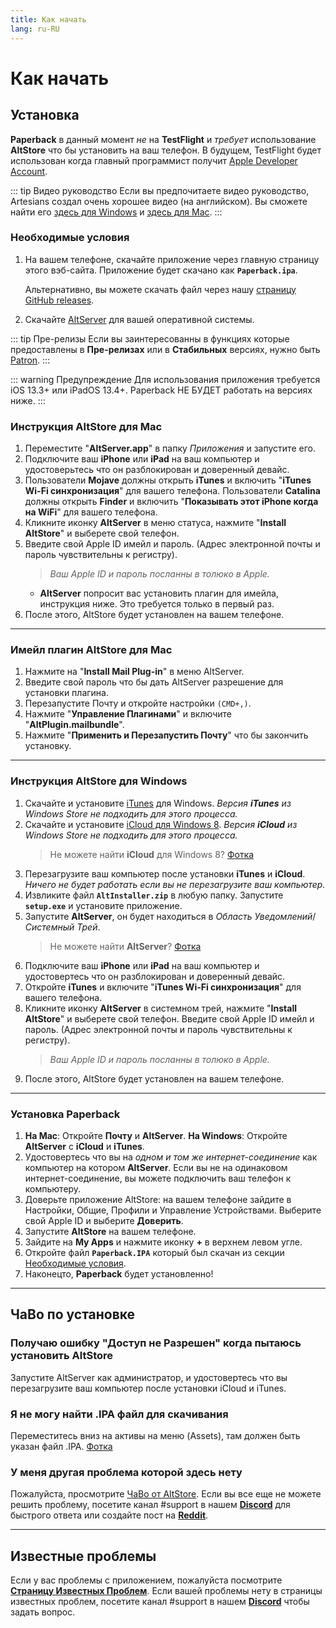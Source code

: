 ```yaml
---
title: Как начать
lang: ru-RU
---
```


# Как начать

## Установка
**Paperback** в данный момент _не_ на **TestFlight** и _требует_ использование **AltStore** что бы установить на ваш телефон. В будущем, TestFlight будет использован когда главный программист получит [Apple Developer Account](https://developer.apple.com/programs/).

::: tip Видео руководство
 Если вы предпочитаете видео руководство, Artesians создал очень хорошее видео (на английском). Вы сможете найти его [здесь для Windows](https://www.youtube.com/watch?v=n1KRwsxNiWY) и [здесь для Mac](https://www.youtube.com/watch?v=CjPjsF4yJ0M).
:::

### Необходимые условия
1. На вашем телефоне, скачайте приложение через главную страницу этого вэб-сайта. Приложение будет скачано как **`Paperback.ipa`**.
	
	Альтернативно, вы можете скачать файл через нашу [страницу GitHub releases](https://github.com/FaizanDurrani/Paperback/releases/latest).
1. Скачайте [AltServer](https://altstore.io/) для вашей оперативной системы.

::: tip Пре-релизы
 Если вы заинтересованны в функциях которые предоставлены в **Пре-релизах** или в **Стабильных** версиях, нужно быть [Patron](https://www.patreon.com/FaizanDurrani).
:::

::: warning Предупреждение
 Для использования приложения требуется iOS 13.3+ или iPadOS 13.4+. Paperback НЕ БУДЕТ работать на версиях ниже.
:::

### Инструкция AltStore для Mac
1. Переместите "**AltServer.app**" в папку *Приложения* и запустите его.
1. Подключите ваш **iPhone** или **iPad** на ваш компьютер и удостоверьтесь что он разблокирован и доверенный девайс.
1. Пользователи **Mojave** должны открыть **iTunes** и включить "**iTunes Wi-Fi синхронизация**" для вашего телефона.
   Пользователи **Catalina** должны открыть **Finder** и включить "**Показывать этот iPhone когда на WiFi**" для вашего телефона.
1. Кликните иконку **AltServer** в меню статуса, нажмите "**Install AltStore**" и выберете свой телефон.
1. Введите свой Apple ID имейл и пароль. (Адрес электронной почты и пароль чувствительны к регистру).
	> *Ваш Apple ID и пароль посланны в толюко в Apple.*
	- **AltServer** попросит вас установить плагин для имейла, инструкция ниже. Это требуется только в первый раз.
2. После этого, AltStore будет установлен на вашем телефоне.
 
---
 
### Имейл плагин AltStore для Mac
1. Нажмите на "**Install Mail Plug-in**" в меню AltServer.
1. Введите свой пароль что бы дать AltServer разрешение для установки плагина.
1. Перезапустите Почту и откройте настройки `(CMD+,)`.
1. Нажмите "**Управление Плагинами**" и включите "**AltPlugin.mailbundle**".
1. Нажмите "**Применить и Перезапустить Почту**" что бы закончить установку.
 
---
 
### Инструкция AltStore для Windows
1. Скачайте и установите [iTunes](https://www.apple.com/itunes/download/win64) для Windows.
   _Версия **iTunes** из Windows Store не подходить для этого процесса._
1. Скачайте и установите [iCloud для Windows 8](https://support.apple.com/en-us/HT204283).
   _Версия **iCloud** из Windows Store не подходить для этого процесса._
	> Не можете найти **iCloud** для Windows 8? [Фотка](https://imgur.com/a/7zfhnFn)
1. Перезагрузите ваш компьютер после установки **iTunes** и **iCloud**.
	 _Ничего не будет работать если вы не перезагрузите ваш компьютер._
1. Извликите файл **`AltInstaller.zip`** в любую папку. Запустите **`setup.exe`** и установите приложение.
1. Запустите **AltServer**, он будет находиться в *Область Уведомлений*/*Системный Трей*.
	> Не можете найти **AltServer**? [Фотка](https://imgur.com/a/rSagfh2)
1. Подключите ваш **iPhone** или **iPad** на ваш компьютер и удостовертесь что он разблокирован и доверенный девайс.
1. Откройте **iTunes** и включите "**iTunes Wi-Fi синхронизация**" для вашего телефона.
1. Кликните иконку **AltServer** в системном трей, нажмите "**Install AltStore**" и выберете свой телефон.
Введите свой Apple ID имейл и пароль. (Адрес электронной почты и пароль чувствительны к регистру).
	> *Ваш Apple ID и пароль посланны в толюко в Apple.*
2. После этого, AltStore будет установлен на вашем телефоне.
 
---
 
### Установка Paperback
1. **На Mac**: Откройте **Почту** и **AltServer**.
	**На Windows**: Откройте **AltServer** с **iCloud** и **iTunes**.
1. Удостовертесь что вы на _одном и том же интернет-соединение_ как компьютер на котором **AltServer**. Если вы не на одинаковом интернет-соединение, вы можете подключить ваш телефон к компьютеру.
1. Доверьте приложение AltStore: на вашем телефоне зайдите в Настройки, Общие, Профили и Управление Устройствами. Выберите свой Apple ID и выберите **Доверить**.
1. Запустите **AltStore** на вашем телефоне.
1. Зайдите на **My Apps** и нажмите иконку **+** в верхнем левом угле.
1. Откройте файл **`Paperback.IPA`** который был скачан из секции [Необходимые условия](/ru/help/guides/getting-started/#необходимые_условия).
1. Наконецто, **Paperback** будет установленно!
 
---
 
## ЧаВо по установке
### Получаю ошибку "Доступ не Разрешен" когда пытаюсь установить AltStore
Запустите AltServer как администратор, и удостовертесь что вы перезагрузите ваш компьютер после установки iCloud и iTunes.
 
### Я не могу найти .IPA файл для скачивания
Переместитесь вниз на активы на меню (Assets), там должен быть указан файл .IPA. [Фотка](https://imgur.com/a/onrwNC8)
 
### У меня другая проблема которой здесь нету
Пожалуйста, просмотрите [ЧаВо от AltStore](https://altstore.io/faq/). Если вы все еще не можете решить проблему, посетите канал #support в нашем **[Discord](https://discord.gg/Ny83JV3)** для быстрого ответа или создайте пост на **[Reddit](https://www.reddit.com/r/Paperback/)**.
 
---
 
## Известные проблемы 
Если у вас проблемы с приложением, пожалуйста посмотрите **[Страницу Известных Проблем](https://www.reddit.com/r/Paperback/wiki/troubleshooting)**. Если вашей проблемы нету в страницы известных проблем, посетите канал #support в нашем **[Discord](https://discord.gg/Ny83JV3)** чтобы задать вопрос.